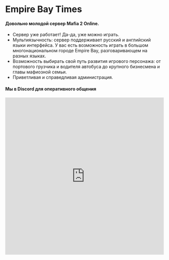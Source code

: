 # Empire Bay Times
<!-- notoc -->

#### Довольно молодой сервер Мafia 2 Online.

- Сервер уже работает! Да-да, уже можно играть.
- Мультиязычность: сервер поддерживает русский и английский языки интерфейса. У вас есть возможность играть в большом многонациональном городе Empire Bay, разговаривающем на разных языках.
- Возможность выбирать свой путь развития игрового персонажа: от портового грузчика и водителя автобуса до крупного бизнесмена и главы мафиозной семьи.
- Приветливая и справедливая администрация.

#### Мы в Discord для оперативного общения
<iframe src="https://discordapp.com/widget?id=219565308007022592&theme=dark" width="100%" height="500" allowtransparency="true" frameborder="0"></iframe>

<!--
- Сервер уже работает! Да-да, уже можно играть.
- Мы регулярно вносим улучшения в игровой режим. Такого же сервера в Мафии как наш вы не увидите!
- Мультиязычность: сервер поддерживает русский и английский языки интерфейса. У вас есть возможность играть в большом многонациональном городе Empire Bay, разговаривающем на разных языках.
- Множество легальных (ну и не очень) способов заработка денег.
- Возможность выбирать свой путь развития игрового персонажа: от портового грузчика и водителя автобуса до крупного бизнесмена и главы мафиозной семьи.
- Приветливая и справедливая администрация.
-->
